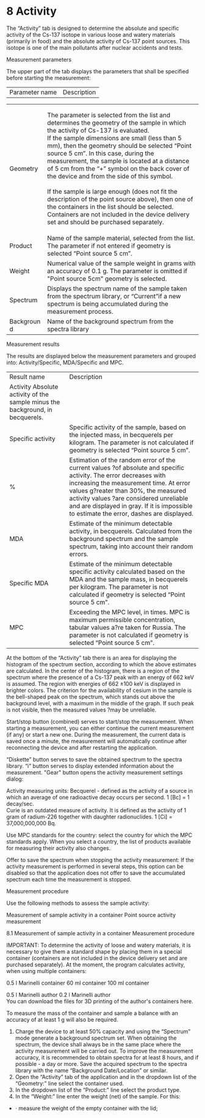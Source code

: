 # 8 Activity

The “Activity” tab is designed to determine the absolute and specific activity of the Cs-137 isotope in various loose and watery materials (primarily in food) and the absolute activity of Cs-137 point sources. This isotope is one of the main pollutants after nuclear accidents and tests.

Measurement parameters

The upper part of the tab displays the parameters that shall be specified before starting the measurement:

|                |             |
| -------------- | ----------- |
| Parameter name | Description |

|             |                                                                                                                                                                                                                                                                                                                                                                                                                                                                                                                                                                                                                                                                                       |
| ----------- | ------------------------------------------------------------------------------------------------------------------------------------------------------------------------------------------------------------------------------------------------------------------------------------------------------------------------------------------------------------------------------------------------------------------------------------------------------------------------------------------------------------------------------------------------------------------------------------------------------------------------------------------------------------------------------------- |
| Geometry    | <p>The parameter is selected from the list and determines the geometry of the sample in which the activity of Cs-137 is evaluated.<br>If the sample dimensions are small (less than 5 mm), then the geometry should be selected “Point source 5 cm”. In this case, during the measurement, the sample is located at a distance of 5 cm from the “+” symbol on the back cover of the device and from the side of this symbol.<br><br>If the sample is large enough (does not fit the description of the point source above), then one of the containers in the list should be selected. Containers are not included in the device delivery set and should be purchased separately.</p> |
| Product     | Name of the sample material, selected from the list. The parameter if not entered if geometry is selected “Point source 5 cm”.                                                                                                                                                                                                                                                                                                                                                                                                                                                                                                                                                        |
| Weight      | Numerical value of the sample weight in grams with an accuracy of 0.1 g. The parameter is omitted if "Point source 5cm" geometry is selected.                                                                                                                                                                                                                                                                                                                                                                                                                                                                                                                                         |
| Spectrum    | Displays the spectrum name of the sample taken from the spectrum library, or “Current”if a new spectrum is being accumulated during the measurement process.                                                                                                                                                                                                                                                                                                                                                                                                                                                                                                                          |
| Backgroun d | Name of the background spectrum from the spectra library                                                                                                                                                                                                                                                                                                                                                                                                                                                                                                                                                                                                                              |

Measurement results

The results are displayed below the measurement parameters and grouped into: Activity/Specific, MDA/Specific and MPC.

|                                                                               |                                                                                                                                                                                                                                                                                                                                           |
| ----------------------------------------------------------------------------- | ----------------------------------------------------------------------------------------------------------------------------------------------------------------------------------------------------------------------------------------------------------------------------------------------------------------------------------------- |
| Result name                                                                   | Description                                                                                                                                                                                                                                                                                                                               |
| Activity Absolute activity of the sample minus the background, in becquerels. |                                                                                                                                                                                                                                                                                                                                           |
| Specific activity                                                             | Specific activity of the sample, based on the injected mass, in becquerels per kilogram. The parameter is not calculated if geometry is selected “Point source 5 cm”.                                                                                                                                                                     |
| %                                                                             | Estimation of the random error of the current values ?of absolute and specific activity. The error decreases with increasing the measurement time. At error values g?reater than 30%, the measured activity values ?are considered unreliable and are displayed in gray. If it is impossible to estimate the error, dashes are displayed. |
| MDA                                                                           | Estimate of the minimum detectable activity, in becquerels. Calculated from the background spectrum and the sample spectrum, taking into account their random errors.                                                                                                                                                                     |
| Specific MDA                                                                  | Estimate of the minimum detectable specific activity calculated based on the MDA and the sample mass, in becquerels per kilogram. The parameter is not calculated if geometry is selected “Point source 5 cm”.                                                                                                                            |
| MPC                                                                           | Exceeding the MPC level, in times. MPC is maximum permissible concentration, tabular values a?re taken for Russia. The parameter is not calculated if geometry is selected “Point source 5 cm”.                                                                                                                                           |

At the bottom of the “Activity” tab there is an area for displaying the histogram of the spectrum section, according to which the above estimates are calculated. In the center of the histogram, there is a region of the spectrum where the presence of a Cs-137 peak with an energy of 662 keV is assumed. The region with energies of 662 ±100 keV is displayed in brighter colors. The criterion for the availability of cesium in the sample is the bell-shaped peak on the spectrum, which stands out above the background level, with a maximum in the middle of the graph. If such peak is not visible, then the measured values ?may be unreliable.

Start/stop button (combined) serves to start/stop the measurement. When starting a measurement, you can either continue the current measurement (if any) or start a new one. During the measurement, the current data is saved once a minute, the measurement will automatically continue after reconnecting the device and after restarting the application.

“Diskette” button serves to save the obtained spectrum to the spectra library. “i” button serves to display extended information about the measurement. "Gear" button opens the activity measurement settings dialog:

Activity measuring units: Becquerel - defined as the activity of a source in which an average of one radioactive decay occurs per second. 1 \[Bc] = 1 decay/sec.\
Curie is an outdated measure of activity. It is defined as the activity of 1 gram of radium-226 together with daughter radionuclides. 1 \[Ci] = 37,000,000,000 Bq.

Use MPC standards for the country: select the country for which the MPC standards apply. When you select a country, the list of products available for measuring their activity also changes.

Offer to save the spectrum when stopping the activity measurement: If the activity measurement is performed in several steps, this option can be disabled so that the application does not offer to save the accumulated spectrum each time the measurement is stopped.

Measurement procedure

Use the following methods to assess the sample activity:

Measurement of sample activity in a container Point source activity measurement

8.1 Measurement of sample activity in a container Measurement procedure

IMPORTANT: To determine the activity of loose and watery materials, it is necessary to give them a standard shape by placing them in a special container (containers are not included in the device delivery set and are purchased separately). At the moment, the program calculates activity, when using multiple containers:

0.5 l Marinelli container 60 ml container 100 ml container

0.5 l Marinelli author 0.2 l Marinelli author\
You can download the files for 3D printing of the author's containers here.

To measure the mass of the container and sample a balance with an accuracy of at least 1 g will also be required.

1. Charge the device to at least 50% capacity and using the “Spectrum” mode generate a background spectrum set. When obtaining the spectrum, the device shall always be in the same place where the activity measurement will be carried out. To improve the measurement accuracy, it is recommended to obtain spectra for at least 8 hours, and if possible - a day or more. Save the acquired spectrum to the spectra library with the name “Background Date/Location” or similar.
2. Open the “Activity” tab of the application and in the dropdown list of the “Geometry:” line select the container used.
3. In the dropdown list of the “Product:” line select the product type.
4. In the “Weight:” line enter the weight (net) of the sample. For this:

* ·  measure the weight of the empty container with the lid;
